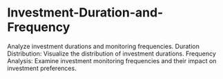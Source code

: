 # Investment-Duration-and-Frequency
Analyze investment durations and monitoring frequencies.
Duration Distribution: Visualize the distribution of investment durations.
Frequency Analysis: Examine investment monitoring frequencies and their impact on investment preferences.

